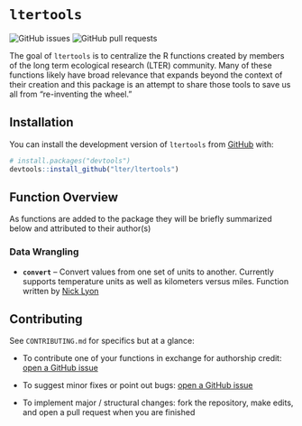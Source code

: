 
<!-- README.md is generated from README.Rmd. Please edit that file -->

# `ltertools`

<!-- badges: start -->

![GitHub
issues](https://img.shields.io/github/issues-raw/lter/ltertools)
![GitHub pull
requests](https://img.shields.io/github/issues-pr/lter/ltertools)
<!-- badges: end -->

The goal of `ltertools` is to centralize the R functions created by
members of the long term ecological research (LTER) community. Many of
these functions likely have broad relevance that expands beyond the
context of their creation and this package is an attempt to share those
tools to save us all from “re-inventing the wheel.”

## Installation

You can install the development version of `ltertools` from
[GitHub](https://github.com/) with:

``` r
# install.packages("devtools")
devtools::install_github("lter/ltertools")
```

## Function Overview

As functions are added to the package they will be briefly summarized
below and attributed to their author(s)

### Data Wrangling

- **`convert`** – Convert values from one set of units to another.
  Currently supports temperature units as well as kilometers versus
  miles. Function written by [Nick Lyon](https://njlyon0.github.io/)

## Contributing

See `CONTRIBUTING.md` for specifics but at a glance:

- To contribute one of your functions in exchange for authorship credit:
  [open a GitHub issue](https://github.com/lter/ltertools/issues)

- To suggest minor fixes or point out bugs: [open a GitHub
  issue](https://github.com/lter/ltertools/issues)

- To implement major / structural changes: fork the repository, make
  edits, and open a pull request when you are finished

